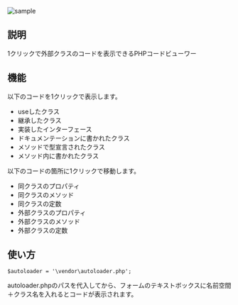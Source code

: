 ![sample](https://github.com/ryota-adr/one-click-viewer/blob/master/one-click-viewer.gif)

## 説明
1クリックで外部クラスのコードを表示できるPHPコードビューワー

## 機能
以下のコードを1クリックで表示します。

+ useしたクラス
+ 継承したクラス
+ 実装したインターフェース
+ ドキュメンテーションに書かれたクラス
+ メソッドで型宣言されたクラス
+ メソッド内に書かれたクラス

以下のコードの箇所に1クリックで移動します。

+ 同クラスのプロパティ
+ 同クラスのメソッド
+ 同クラスの定数
+ 外部クラスのプロパティ
+ 外部クラスのメソッド
+ 外部クラスの定数

## 使い方

```php:index.php
$autoloader = '\vendor\autoloader.php';
```

<p>autoloader.phpのパスを代入してから、フォームのテキストボックスに名前空間＋クラス名を入れるとコードが表示されます。</p>
